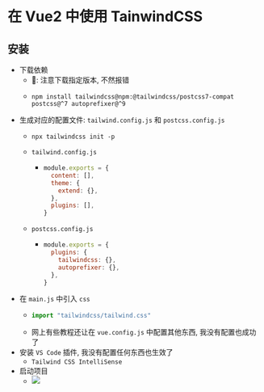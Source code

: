 # 在 Vue2 中使用 TainwindCSS
## 安装
- 下载依赖
  - 📕: 注意下载指定版本, 不然报错
  - ```shell
    npm install tailwindcss@npm:@tailwindcss/postcss7-compat postcss@^7 autoprefixer@^9
- 生成对应的配置文件: `tailwind.config.js` 和 `postcss.config.js` 
  - ```
    npx tailwindcss init -p
  - `tailwind.config.js`
    - ```js
      module.exports = {
        content: [],
        theme: {
          extend: {},
        },
        plugins: [],
      }
  - `postcss.config.js`
    - ```js
      module.exports = {
        plugins: {
          tailwindcss: {},
          autoprefixer: {},
        },
      }
- 在 `main.js` 中引入 `css`
  - ```js
    import "tailwindcss/tailwind.css"
  - 网上有些教程还让在 `vue.config.js` 中配置其他东西, 我没有配置也成功了
- 安装 `VS Code` 插件, 我没有配置任何东西也生效了
  - `Tailwind CSS IntelliSense`
- 启动项目
  - ![](../../image/Snipaste_2022-04-10_17-34-17.png)
